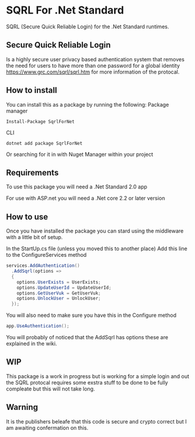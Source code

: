 # SQRL For .Net Standard
SQRL (Secure Quick Reliable Login) for the .Net Standard runtimes.

## Secure Quick Reliable Login
Is a highly secure user privacy based authentication system that removes the need for users to have more than one password for a global identity https://www.grc.com/sqrl/sqrl.htm for more information of the protocal.

## How to install
You can install this as a package by running the following:
Package manager
```
Install-Package SqrlForNet
```

CLI
```
dotnet add package SqrlForNet
```

Or searching for it in with Nuget Manager within your project

## Requirements
To use this package you will need a .Net Standard 2.0 app

For use with ASP.net you will need a .Net core 2.2 or later version

## How to use
Once you have installed the package you can stard using the middleware with a little bit of setup.

In the StartUp.cs file (unless you moved this to another place)
Add this line to the ConfigureServices method
``` csharp
services.AddAuthentication()
  .AddSqrl(options =>
  {
    options.UserExists = UserExists;
    options.UpdateUserId = UpdateUserId;
    options.GetUserVuk = GetUserVuk;
    options.UnlockUser = UnlockUser;
  });
```
You will also need to make sure you have this in the Configure method
``` csharp
app.UseAuthentication();
```

You will probably of noticed that the AddSqrl has options these are explained in the wiki.

## WIP
This package is a work in progress but is working for a simple login and out the SQRL protocal requires some exstra stuff to be done to be fully compleate but this will not take long.

## Warning
It is the publishers beleafe that this code is secure and crypto correct but I am awaiting confermation on this.
